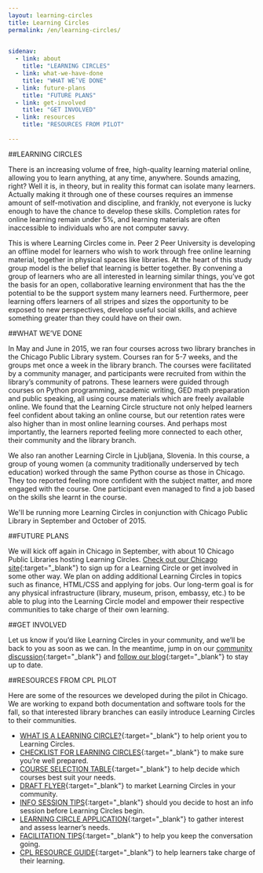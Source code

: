 ```yaml
---
layout: learning-circles
title: Learning Circles
permalink: /en/learning-circles/

  
sidenav:
  - link: about
    title: "LEARNING CIRCLES"
  - link: what-we-have-done
    title: "WHAT WE’VE DONE"
  - link: future-plans
    title: "FUTURE PLANS"
  - link: get-involved
    title: "GET INVOLVED"
  - link: resources
    title: "RESOURCES FROM PILOT"  
    
---
```

<div id="about"></div>

##LEARNING CIRCLES

There is an increasing volume of free, high-quality learning material online, allowing you to learn anything, at any time, anywhere. Sounds amazing, right? Well it is, in theory, but in reality this format can isolate many learners. Actually making it through one of these courses requires an immense amount of self-motivation and discipline, and frankly, not everyone is lucky enough to have the chance to develop these skills. Completion rates for online learning remain under 5%, and learning materials are often inaccessible to individuals who are not computer savvy.

This is where Learning Circles come in. Peer 2 Peer University is developing an offline model for learners who wish to work through free online learning material, together in physical spaces like libraries. At the heart of this study group model is the belief that learning is better together. By convening a group of learners who are all interested in learning similar things, you’ve got the basis for an open, collaborative learning environment that has the the potential to be the support system many learners need. Furthermore, peer learning offers learners of all stripes and sizes the opportunity to be exposed to new perspectives, develop useful social skills, and achieve something greater than they could have on their own.

<div id="what-we-have-done"></div>

##WHAT WE’VE DONE

In May and June in 2015, we ran four courses across two library branches in the Chicago Public Library system. 
Courses ran for 5-7 weeks, and the groups met once a week in the library branch. The courses were facilitated by a community manager, and participants were recruited from within the library’s community of patrons.  These learners were guided through courses on Python programming, academic writing, GED math preparation and public speaking, all using course materials which are freely available online. We found that the Learning Circle structure not only helped learners feel confident about taking an online course, but our retention rates were also higher than in most online learning courses. And perhaps most importantly, the learners reported feeling more connected to each other, their community and the library branch. 

We also ran another Learning Circle in Ljubljana, Slovenia. In this course, a group of young women (a community traditionally underserved by tech education) worked through the same Python course as those in Chicago. They too reported feeling more confident with the subject matter, and more engaged with the course. One participant even managed to find a job based on the skills she learnt in the course. 

We'll be running more Learning Circles in conjunction with Chicago Public Library in September and October of 2015.

<div id="future-plans"></div>

##FUTURE PLANS

We will kick off again in Chicago in September, with about 10 Chicago Public Libraries hosting Learning Circles. [Check out our Chicago site](http://chicago.p2pu.org){:target="_blank"} to sign up for a Learning Circle or get involved in some other way. We plan on adding additional Learning Circles in topics such as finance, HTML/CSS and applying for jobs. Our long-term goal is for any physical infrastructure (library, museum, prison, embassy, etc.)  to be able to plug into the Learning Circle model and empower their respective communities to take charge of their own learning.


<div id="get-involved"></div>

##GET INVOLVED

<a class="btn-link" data-toggle="modal" data-target="#myModal">Let us know</a> if you’d like Learning Circles in your community, and we’ll be back to you as soon as we can. In the meantime, jump in on our [community discussion](https://community.p2pu.org/c/libraries){:target="_blank"} and [follow our blog](https://community.p2pu.org/c/libraries){:target="_blank"} to stay up to date. 

<div id="resources"></div>

##RESOURCES FROM CPL PILOT

Here are some of the resources we developed during the pilot in Chicago. We are working to expand both documentation and software tools for the fall, so that interested library branches can easily introduce Learning Circles to their communities.

* [WHAT IS A LEARNING CIRCLE?](https://docs.google.com/document/d/1hPp3mTk_U3OwEyY42w4ZxhMWcrZeLhByibFJNzQ8nM0/edit){:target="_blank"} to help orient you to Learning Circles.
* [CHECKLIST FOR LEARNING CIRCLES](https://docs.google.com/document/d/17UnFpGzJ24oUcO26hxA2kEubGV4WfgsmweMKPlxIZ6M/edit){:target="_blank"} to make sure you’re well prepared.
* [COURSE SELECTION TABLE](https://docs.google.com/spreadsheets/d/1kDBPnuPsmMf078iMhl3Tpy-b8Q3_GObIB4FI6cMzPdk/edit){:target="_blank"} to help decide which courses best suit your needs.
* [DRAFT FLYER](https://docs.google.com/presentation/d/1DtvWNttaY97MHqRBRnbtoEa6Rr0V27x-bYmhFD3xylI/edit){:target="_blank"} to market Learning Circles in your community.
* [INFO SESSION TIPS](https://docs.google.com/document/d/1kPKmtokj8hgWmrwc2nCdjHAC0FDt3h8eGL7pt9RSqZs/edit){:target="_blank"} should you decide to host an info session before Learning Circles begin.
* [LEARNING CIRCLE APPLICATION](https://docs.google.com/document/d/1G3p_BRCQybSStPjfCftFF2c5aS3KzWco63A-z87gHMI/edit){:target="_blank"} to gather interest and assess learner’s needs.
* [FACILITATION TIPS](https://docs.google.com/document/d/1tls5PAKXIS0mc0jKMoobOUSd7y1xw9X--QC2tHQdMZk/edit){:target="_blank"} to help you keep the conversation going.
* [CPL RESOURCE GUIDE](https://docs.google.com/presentation/d/1gCnUIS1C3RNNQKLZzjj-XJwEoBz2ObkySHAXqeyg7pI/edit#slide=id.gb4a17f5f4_1_9){:target="_blank"} to help learners take charge of their learning.

